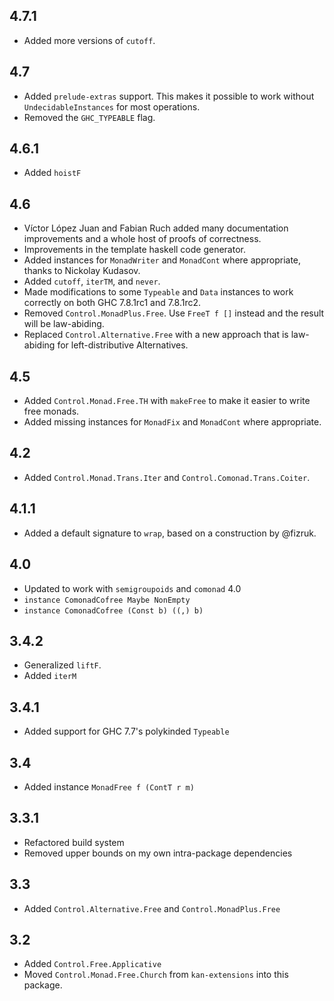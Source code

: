 4.7.1
-----
* Added more versions of `cutoff`.

4.7
---
* Added `prelude-extras` support. This makes it possible to work without `UndecidableInstances` for most operations.
* Removed the `GHC_TYPEABLE` flag.

4.6.1
-----
* Added `hoistF`

4.6
---
* Víctor López Juan and Fabian Ruch added many documentation improvements and a whole host of proofs of correctness.
* Improvements in the template haskell code generator.
* Added instances for `MonadWriter` and `MonadCont` where appropriate, thanks to Nickolay Kudasov.
* Added `cutoff`, `iterTM`, and `never`.
* Made modifications to some `Typeable` and `Data` instances to work correctly on both GHC 7.8.1rc1 and 7.8.1rc2.
* Removed `Control.MonadPlus.Free`. Use `FreeT f []` instead and the result will be law-abiding.
* Replaced `Control.Alternative.Free` with a new approach that is law-abiding for left-distributive Alternatives.

4.5
-----
* Added `Control.Monad.Free.TH` with `makeFree` to make it easier to write free monads.
* Added missing instances for `MonadFix` and `MonadCont` where appropriate.

4.2
-----
* Added `Control.Monad.Trans.Iter` and `Control.Comonad.Trans.Coiter`.

4.1.1
-----
* Added a default signature to `wrap`, based on a construction by @fizruk.

4.0
---
* Updated to work with `semigroupoids` and `comonad` 4.0
* `instance ComonadCofree Maybe NonEmpty`
* `instance ComonadCofree (Const b) ((,) b)`

3.4.2
-----
* Generalized `liftF`.
* Added `iterM`

3.4.1
-----
* Added support for GHC 7.7's polykinded `Typeable`

3.4
---
* Added instance `MonadFree f (ContT r m)`

3.3.1
-----
* Refactored build system
* Removed upper bounds on my own intra-package dependencies

3.3
---
* Added `Control.Alternative.Free` and `Control.MonadPlus.Free`

3.2
---
* Added `Control.Free.Applicative`
* Moved `Control.Monad.Free.Church` from `kan-extensions` into this package.
